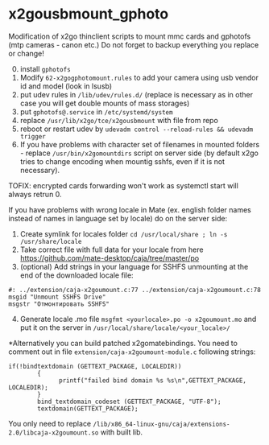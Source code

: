 # x2gousbmount_gphoto
Modification of x2go thinclient scripts to mount mmc cards and gphotofs (mtp cameras - canon etc.)
Do not forget to backup everything you replace or change!

0. install `gphotofs`
1. Modify `62-x2gogphotomount.rules` to add your camera using usb vendor id and model (look in lsusb)
3. put udev rules in `/lib/udev/rules.d/` (replace is necessary as in other case you will get double mounts of mass storages)
4. put `gphotofs@.service` in `/etc/systemd/system`
5. replace `/usr/lib/x2go/tce/x2gousbmount` with file from repo
6. reboot or restart udev by `udevadm control --reload-rules && udevadm trigger`
7. If you have problems with character set of filenames in mounted folders - replace `/usr/bin/x2gomountdirs` script on server side (by default x2go tries to change encoding when mountig sshfs, even if it is not necessary).

TOFIX: encrypted cards forwarding won't work as systemctl start will always retrun 0.

If you have problems with wrong locale in Mate (ex. english folder names instead of names in language set by locale) do on the server side:
1. Create symlink for locales folder `cd /usr/local/share ; ln -s /usr/share/locale`
2. Take correct file with full data for your locale from here https://github.com/mate-desktop/caja/tree/master/po 
3. (optional) Add strings in your language for SSHFS unmounting at the end of the downloaded locale file:
```
#: ../extension/caja-x2goumount.c:77 ../extension/caja-x2goumount.c:78
msgid "Unmount SSHFS Drive"
msgstr "Отмонтировать SSHFS"
```
4. Generate locale .mo file `msgfmt <yourlocale>.po -o x2goumount.mo` and put it on the server in `/usr/local/share/locale/<your_locale>/`

*Alternatively you can build patched x2gomatebindings. You need to comment out  in file `extension/caja-x2goumount-module.c` following strings:
```
if(!bindtextdomain (GETTEXT_PACKAGE, LOCALEDIR))
        {
              printf("failed bind domain %s %s\n",GETTEXT_PACKAGE, LOCALEDIR);
        }
        bind_textdomain_codeset (GETTEXT_PACKAGE, "UTF-8");
        textdomain(GETTEXT_PACKAGE); 
```        
You only need to replace `/lib/x86_64-linux-gnu/caja/extensions-2.0/libcaja-x2goumount.so` with built lib.       
        


